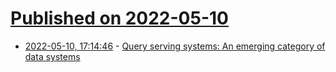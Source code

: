 # [Published on 2022-05-10](index.md)

* [2022-05-10, 17:14:46](https://news.ycombinator.com/item?id=31329615) - [Query serving systems: An emerging category of data systems](http://petereliaskraft.net/blog/query-serving-systems)
